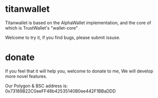 # titanwallet
Titanwallet is based on the AlphaWallet implementation, and the core of which is TrustWallet's "wallet-core"

Welcome to try it, if you find bugs, please submit issuse.

# donate
If you feel that it will help you, welcome to donate to me, We will develop more novel features.

Our Polygon & BSC address is: 0x73189B22C0eeFF48b42535140B0ee442F1BBaDDD
